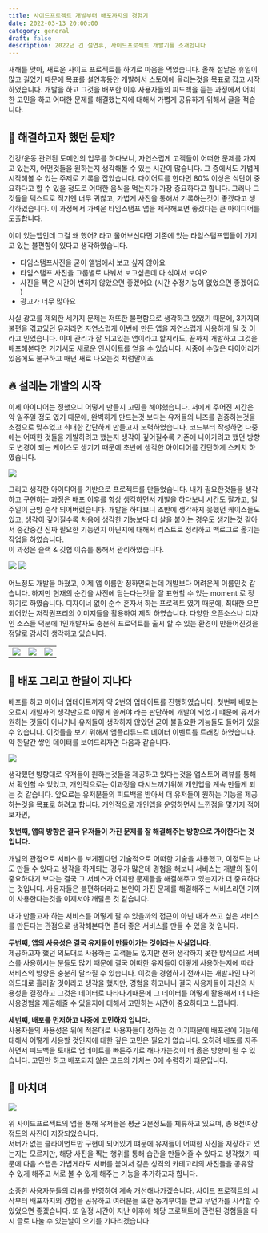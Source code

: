 ```yaml
---
title: 사이드프로젝트 개발부터 배포까지의 경험기
date: 2022-03-13 20:00:00
category: general
draft: false
description: 2022년 긴 설연휴, 사이드프로젝트 개발기를 소개합니다
---
```



새해를 맞아, 새로운 사이드 프로젝트를 하기로 마음을 먹었습니다. 올해 설날은 휴일이 많고 길었기 때문에 목표를 설연휴동안 개발해서 스토어에 올리는것을 목표로 잡고 시작하였습니다. 개발을 하고 그것을 배포한 이후 사용자들의 피드백을 듣는 과정에서 어떠한 고민을 하고 어떠한 문제를 해결했는지에 대해서 가볍게 공유하기 위해서 글을 적습니다. 


## 🤔 해결하고자 했던 문제? 

건강/운동 관련된 도메인의 업무를 하다보니, 자연스럽게 고객들이 어떠한 문제를 가지고 있는지, 어떤것들을 원하는지 생각해볼 수 있는 시간이 많습니다. 
그 중에서도 가볍게 시작해볼 수 있는 주제로 기록을 잡았습니다. 다이어트를 한다면 80% 이상은 식단이 중요하다고 할 수 있을 정도로 어떠한 음식을 먹는지가 가장 중요하다고 합니다. 
그러나 그것들을 텍스트로 적기엔 너무 귀찮고, 가볍게 사진을 통해서 기록하는것이 좋겠다고 생각하였습니다. 이 과정에서 가벼운 타임스탬프 앱을 제작해보면 좋겠다는 큰 아이디어를 도출합니다. 

이미 있는앱인데 그걸 왜 했어? 라고 물어보신다면 기존에 있는 타임스탬프앱들이 가지고 있는 불편함이 있다고 생각하였습니다. 

- 타임스탬프사진을 굳이 앨범에서 보고 싶지 않아요 
- 타임스탬프 사진을 그룹별로 나눠서 보고싶은데 다 섞여서 보여요
- 사진을 찍은 시간이 변하지 않았으면 좋겠어요 (시간 수정기능이 없었으면 좋겠어요 )
- 광고가 너무 많아요 

사실 광고를 제외한 세가지 문제는 저또한 불편함으로 생각하고 있었기 때문에, 3가지의 불편을 겪고있던 유저라면 자연스럽게 이번에 만든 앱을 자연스럽게 사용하게 될 것 이라고 믿었습니다. 
이미 관리가 잘 되고있는 앱이라고 할지라도, 끝까지 개발하고 그것을 배포해본다면 거기서도 새로운 인사이트를 얻을 수 있습니다. 시중에 수많은 다이어리가 있음에도 불구하고 매년 새로 나오는것 처럼말이죠


## 🔥 설레는 개발의 시작 

이제 아이디어는 정했으니 어떻게 만들지 고민을 해야했습니다. 저에게 주어진 시간은 약 일주일 정도 였기 때문에, 완벽하게 만드는것 보다는 유저들의 니즈를 검증하는것을 초점으로 맞추었고
최대한 간단하게 만들고자 노력하였습니다. 코드부터 작성하면 나중에는 어떠한 것들을 개발하려고 했는지 생각이 깊어질수록 기존에 나아가려고 했던 방향도 변경이 되는 케이스도 생기기 때문에 
초반에 생각한 아이디어를 간단하게 스케치 하였습니다. 

![](../../assets/2022-03-13/plan.png)

그리고 생각한 아이디어를 기반으로 프로젝트를 만들었습니다.
내가 필요한것들을 생각하고 구현하는 과정은 배포 이후를 항상 생각하면서 개발을 하다보니 시간도 잘가고, 일주일이 금방 순삭 되어버렸습니다. 
개발을 하다보니 초반에 생각하지 못했던 케이스들도 있고, 생각이 깊어질수록 처음에 생각한 기능보다 더 살을 붙이는 경우도 생기는것 같아서 중간중간 진짜 필요한 기능인지 아닌지에 대해서 리스트로 정리하고 백로그로 옮기는 작업을 하였습니다.  
이 과정은 슬랙 & 깃헙 이슈를 통해서 관리하였습니다.

![](../../assets/2022-03-13/code.png)
![](../../assets/2022-03-13/issue.png)


어느정도 개발을 마쳤고, 이제 앱 이름만 정하면되는데 개발보다 어려운게 이름인것 같습니다. 하지만 현재의 순간을 사진에 담는다는것을 잘 표현할 수 있는 moment 로 정하기로 하였습니다. 디자이너 없이 순수 혼자서 하는 프로젝트 였기 때문에, 최대한 오픈되어있는 저작권프리의 이미지들을 활용하여 제작 하였습니다.  다양한 오픈소스나 디자인 소스들 덕분에 1인개발자도 충분히 프로덕트를 출시 할 수 있는 환경이 만들어진것을 정말로 감사히 생각하고 있습니다. 

| | | |
|-|-|-|
|![](../../assets/2022-03-13/store1.png)|![](../../assets/2022-03-13/store2.png)|![](../../assets/2022-03-13/store3.png)|


## 🚀 배포 그리고 한달이 지나다 


배포를 하고 마이너 업데이트까지 약 2번의 업데이트를 진행하였습니다. 
첫번째 배포는 오로지 개발자의 생각만으로 이렇게 쓸꺼야 라는 판단하에 개발이 되었기 떄문에 유저가 원하는 것들이 아니거나 유저들이 생각하지 않았던 굳이 불필요한 기능들도 들어가 있을 수 있습니다. 
이것들을 보기 위해서 앰플리튜드로 데이터 이벤트를 트래킹 하였습니다. 약 한달간 쌓인 데이터를 보여드리자면 다음과 같습니다. 

![](../../assets/2022-03-13/data_event.png)

생각했던 방향대로 유저들이 원하는것들을 제공하고 있다는것을 앱스토어 리뷰를 통해서 확인할 수 있었고, 개인적으로는 이과정을 다시느끼기위해 개인앱을 계속 만들게 되는 것 같습니다.
앞으로는 유저분들의 피드백을 받아서 더 유저들이 원하는 기능을 제공하는것을 목표로 하려고 합니다. 
개인적으로 개인앱을 운영하면서 느낀점을 몇가지 적어보자면, 

**첫번째, 앱의 방향은 결국 유저들이 가진 문제를 잘 해결해주는 방향으로 가야한다는 것입니다.**  

개발의 관점으로 서비스를 보게된다면 기술적으로 어떠한 기술을 사용했고, 이정도는 나도 만들 수 있다고 생각을 하게되는 경우가 많은데 경험을 해보니 서비스는 개발의 질이 중요하다기 보다는 결국 
그 서비스가 어떠한 문제들을 해결해주고 있는지가 더 중요하다는 것입니다. 사용자들은 불편하더라고 본인이 가진 문제를 해결해주는 서비스라면 기꺼이 사용한다는것을 이제서야 깨달은 것 같습니다. 

내가 만들고자 하는 서비스를 어떻게 팔 수 있을까의 접근이 아닌 내가 쓰고 싶은 서비스를 만든다는 관점으로 생각해본다면 좀더 좋은 서비스를 만들 수 있을 것 입니다. 

**두번째, 앱의 사용성은 결국 유저들이 만들어가는 것이라는 사실입니다.**  
제공하고자 했던 의도대로 사용하는 고객들도 있지만 전혀 생각하지 못한 방식으로 서비스를 사용하시는 분들도 많기 때문에 결국 어떠한 유저들이 어떻게 사용하는지에 따라 서비스의 방향은 충분히 달라질 수 있습니다. 
이것을 경험하기 전까지는 개발자인 나의 의도대로 흘러갈 것이라고 생각을 했지만, 경험을 하고나니 결국 사용자들이 자신의 사용성을 결정하고 그것은 데이터로 나타나기때문에 그 데이터를 어떻게 활용해서 
더 나은 사용경험을 제공해줄 수 있을지에 대해서 고민하는 시간이 중요하다고 느낍니다. 


**세번째, 배포를 먼저하고 나중에 고민하자 입니다.**  
사용자들의 사용성은 위에 적은대로 사용자들이 정하는 것 이기때문에 배포전에 기능에 대해서 어떻게 사용할 것인지에 대한 깊은 고민은 필요가 없습니다. 
오히려 배포를 자주하면서 피드백을 토대로 업데이트를 빠른주기로 해나가는것이 더 옳은 방향이 될 수 있습니다. 고민만 하고 배포되지 않은 코드의 가치는 0에 수렴하기 떄문입니다. 


## 👋 마치며 

![](../../assets/2022-03-13/review.jpg)

위 사이드프로젝트의 앱을 통해 유저들은 평균 2분정도를 체류하고 있으며, 총 8천여장 정도의 사진이 저장되었습니다.  
서버가 없는 클라이언트만 구현이 되어있기 떄문에 유저들이 어떠한 사진을 저장하고 있는지는 모르지만, 해당 사진을 찍는 행위를 통해 습관을 만들어줄 수 있다고 생각했기 때문에 다음 스탭은 가볍게라도 서버를 붙여서 같은 성격의 카테고리의 사진들을 공유할 수 있게 해주고 서로 볼 수 있게 해주는 기능을 추가하고자 합니다. 

소중한 사용자분들의 리뷰를 반영하여 계속 개선해나가겠습니다. 사이드 프로젝트의 시작부터 배포까지의 경험을 공유하고 여러분들 또한 동기부여를 받고 무언가를 시작할 수 있었으면 좋겠습니다. 또 일정 시간이 지난 이후에 해당 프로젝트에 관련된 경험들을 다시 글로 나눌 수 있는날이 오기를 기다리겠습니다.